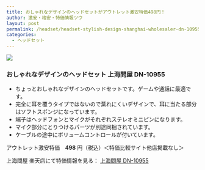 ```yaml
---
title: おしゃれなデザインのヘッドセットがアウトレット激安特価498円！
author: 激安・格安・特価情報ツウ
layout: post
permalink: /headset/headset-stylish-design-shanghai-wholesaler-dn-10955-498.html
categories:
  - ヘッドセット
---
```


<div class="img-bg2 img_L">
<a href="http://hb.afl.rakuten.co.jp/hgc/032ab3e9.5b793415.039e5bec.4fa1c071/?pc=http%3a%2f%2fitem.rakuten.co.jp%2fdonya%2fmt2014042451%2f%3fscid%3daf_link_img&amp;m=http%3a%2f%2fm.rakuten.co.jp%2fdonya%2fi%2f10931789%2f" target="_blank"><img src ="http://hbb.afl.rakuten.co.jp/hgb/?pc=http%3a%2f%2fthumbnail.image.rakuten.co.jp%2f%400_mall%2fdonya%2fcabinet%2fitem26%2fmt2014042451-0.jpg%3f_ex%3d240x240&amp;m=http%3a%2f%2fthumbnail.image.rakuten.co.jp%2f%400_mall%2fdonya%2fcabinet%2fitem26%2fmt2014042451-0.jpg%3f_ex%3d80x80" border="0"></a>
</div>

### おしゃれなデザインのヘッドセット 上海問屋 DN-10955

<!--more-->

* ちょっとおしゃれなデザインのヘッドセットです。ゲームや通話に最適です。
* 完全に耳を覆うタイプではないので蒸れにくいデザインで、耳に当たる部分はソフトスポンジになっています。
* 端子はヘッドフォンとマイクがそれぞれステレオミニピンになります。
* マイク部分にとりつけるパーツが別途同梱されています。
* ケーブルの途中にボリュームコントロールが付いています。

アウトレット激安特価　<span class="tokka-price"><strong>498</strong></span> 円（税込）＜特価比較サイト他店掲載なし＞

上海問屋 楽天店にて特価情報を見る： <a href="http://hb.afl.rakuten.co.jp/hgc/032ab3e9.5b793415.039e5bec.4fa1c071/?pc=http%3a%2f%2fitem.rakuten.co.jp%2fdonya%2fmt2014042451%2f%3fscid%3daf_link_img&amp;m=http%3a%2f%2fm.rakuten.co.jp%2fdonya%2fi%2f10931789%2f" target="_blank"><span class="fs150p">上海問屋 DN-10955</span></a>

